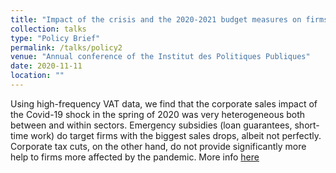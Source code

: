 ```yaml
---
title: "Impact of the crisis and the 2020-2021 budget measures on firms (with Laurent Bach, Arthur Guillouzouic & Clément Malgouyres)"
collection: talks
type: "Policy Brief"
permalink: /talks/policy2
venue: "Annual conference of the Institut des Politiques Publiques"
date: 2020-11-11
location: ""
---
```


Using high-frequency VAT data, we find that the corporate sales impact of the Covid-19 shock in the spring of 2020 was very heterogeneous both between and within sectors. Emergency subsidies (loan guarantees, short-time work) do target firms with the biggest sales drops, albeit not perfectly. Corporate tax cuts, on the other hand, do not provide significantly more help to firms more affected by the pandemic. More info [here](https://www.ipp.eu/actualites/resultats-entreprises-impact-de-la-crise-et-des-mesures-budgetaires-2020-2021/)
